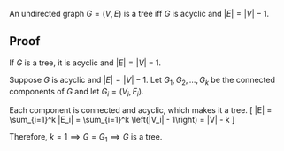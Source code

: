 An undirected graph $G = (V, E)$ is a tree iff $G$ is acyclic and $|E| = |V|-1$.

## Proof

If $G$ is a tree, it is acyclic and $|E| = |V|-1$.

Suppose $G$ is acyclic and $|E| = |V|-1$.
Let $G_1, G_2, \ldots, G_k$ be the connected components of $G$ and let $G_i = (V_i, E_i)$.

Each component is connected and acyclic, which makes it a tree.
\[ |E| = \sum_{i=1}^k |E_i| = \sum_{i=1}^k \left(|V_i| - 1\right) = |V| - k \]

Therefore, $k = 1 \implies G = G_1 \implies G$ is a tree.
